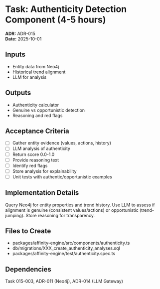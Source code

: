 # Task: Authenticity Detection Component (4-5 hours)
**ADR:** ADR-015  
**Date:** 2025-10-01

## Inputs
- Entity data from Neo4j
- Historical trend alignment
- LLM for analysis

## Outputs
- Authenticity calculator
- Genuine vs opportunistic detection
- Reasoning and red flags

## Acceptance Criteria
- [ ] Gather entity evidence (values, actions, history)
- [ ] LLM analysis of authenticity
- [ ] Return score 0.0-1.0
- [ ] Provide reasoning text
- [ ] Identify red flags
- [ ] Store analysis for explainability
- [ ] Unit tests with authentic/opportunistic examples

## Implementation Details
Query Neo4j for entity properties and trend history. Use LLM to assess if alignment is genuine (consistent values/actions) or opportunistic (trend-jumping). Store reasoning for transparency.

## Files to Create
- packages/affinity-engine/src/components/authenticity.ts
- db/migrations/XXX_create_authenticity_analyses.sql
- packages/affinity-engine/test/authenticity.spec.ts

## Dependencies
Task 015-003, ADR-011 (Neo4j), ADR-014 (LLM Gateway)